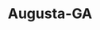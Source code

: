 ---
title: Augusta-GA
slug: augusta-ga
f_state:
- cms/state/georgia.md
f_locations:
- cms/payday-loan/advance-america-1571.md
- cms/payday-loan/advance-america-1572.md
- cms/payday-loan/advance-america-1573.md
- cms/payday-loan/advance-america-1574.md
- cms/payday-loan/advance-america-1587.md
- cms/payday-loan/cash-n-advance-7947.md
- cms/payday-loan/cash-n-advance-7957.md
- cms/payday-loan/check-exchange-11165.md
- cms/payday-loan/check-exchange-11167.md
- cms/payday-loan/check-into-cash-11736.md
- cms/payday-loan/check-into-cash-11738.md
- cms/payday-loan/check-into-cash-of-georgia-13341.md
- cms/payday-loan/crazy-cash-15459.md
- cms/payday-loan/first-america-cash-advance-18205.md
- cms/payday-loan/flexcheck-18676.md
- cms/payday-loan/flexcheck-18678.md
- cms/payday-loan/flexcheck-cash-advance-centers-18697.md
- cms/payday-loan/georgia-pawn-jewelry-18923.md
- cms/payday-loan/georgia-pawn-jewelry-18924.md
- cms/payday-loan/great-american-title-loans-19184.md
- cms/payday-loan/kangaroo-express-19950.md
- cms/payday-loan/kissingbower-package-shop-20070.md
- cms/payday-loan/liberty-auto-mart-20385.md
- cms/payday-loan/money-solutions-inc-21720.md
- cms/payday-loan/money-solutions-inc-21721.md
- cms/payday-loan/mr-money-22123.md
- cms/payday-loan/pantry-23434.md
- cms/payday-loan/quick-cash-24859.md
- cms/payday-loan/quick-cash-inc-25023.md
- cms/payday-loan/quick-cash-inc-25025.md
updated-on: '2024-05-30T13:41:28.615Z'
created-on: '2024-05-30T13:41:28.615Z'
published-on: '2024-05-30T13:54:32.469Z'
f_city: Augusta
layout: '[city].html'
tags: city
---